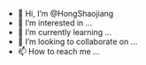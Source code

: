 - 👋 Hi, I’m @HongShaojiang
- 👀 I’m interested in ...
- 🌱 I’m currently learning ...
- 💞️ I’m looking to collaborate on ...
- 📫 How to reach me ...

<!---
HongShaojiang/HongShaojiang is a ✨ special ✨ repository because its `README.md` (this file) appears on your GitHub profile.
You can click the Preview link to take a look at your changes.
--->
